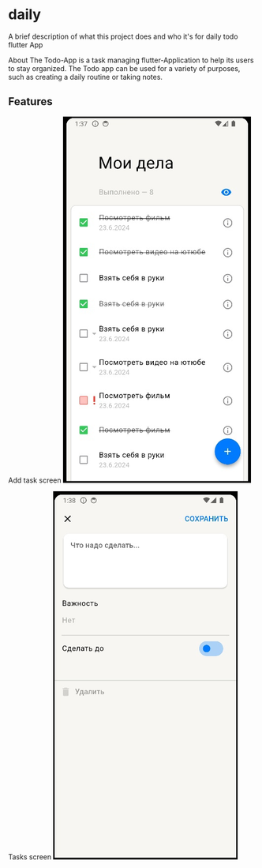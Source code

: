 # daily

A brief description of what this project does and who it's for
daily todo flutter App

About
The Todo-App is a task managing flutter-Application to help its users to stay organized.
The Todo app can be used for a variety of purposes, such as creating a daily routine or taking notes.

## Features

Add task screen
![Image alt](https://github.com/23yaro/daily/raw/first_work/pic/screen.jpg)

Tasks screen
![Image alt](https://github.com/23yaro/daily/raw/first_work/pic/add.jpg)


